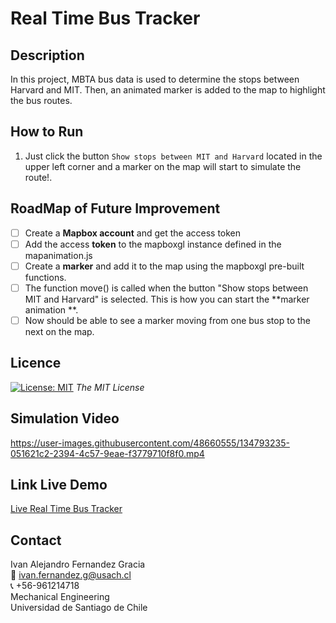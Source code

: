 # Real Time Bus Tracker

<!-- DESCRIPTION -->
## Description
In this project, MBTA bus data is used to determine the stops between Harvard and MIT. Then, an animated marker is added to the map to highlight the bus routes.

<!-- RUN -->
## How to Run
1. Just click the button  `Show stops between MIT and Harvard` located in the upper left corner and a marker on the map will start to simulate the route!.

<!-- ROADMAP -->
## RoadMap of Future Improvement
- [ ] Create a  **Mapbox account** and get the access token
- [ ] Add the access  **token** to the mapboxgl instance defined in the mapanimation.js
- [ ] Create a  **marker** and add it to the map using the mapboxgl pre-built functions.
- [ ] The function move() is called when the button "Show stops between MIT and Harvard" is selected. This is how you can start the  **marker animation **.
- [ ] Now should be able to see a marker moving from one bus stop to the next on the map.
<!-- LICENSE -->
## Licence 
[![License: MIT](https://img.shields.io/badge/License-MIT-yellow.svg)](https://opensource.org/licenses/MIT) *The MIT License*


<!-- Video -->
<a name="video"></a>
## Simulation Video
https://user-images.githubusercontent.com/48660555/134793235-051621c2-2394-4c57-9eae-f3779710f8f0.mp4


<!-- Link Live Demo -->
## Link Live Demo
[Live  Real Time Bus Tracker](https://ivanfernandezgracia.github.io/real-time-bus-tracker/)

<!-- CONTACT -->
<a name="conta"></a>
## Contact
Ivan Alejandro Fernandez Gracia  
:email: ivan.fernandez.g@usach.cl  
:telephone_receiver: +56-961214718  
Mechanical Engineering  
Universidad de Santiago de Chile
